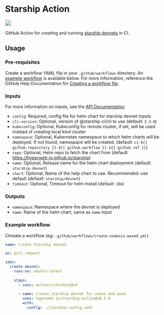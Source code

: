 # Starship Action

<p align="left" width="100%">
   <a href="https://github.com/hyperweb-io/starship-action/actions/workflows/test.yaml"><img height="20" src="https://github.com/hyperweb-io/starship-action/actions/workflows/test.yaml/badge.svg"></a>
</p>


GitHub Action for creating and running [starship devnets](https://github.com/hyperweb-io/starship) in CI.

## Usage

### Pre-requisites

Create a workflow YAML file in your `.github/workflows` directory. An [example workflow](#example-workflow) is available below.
For more information, reference the GitHub Help Documentation for [Creating a workflow file](https://help.github.com/en/articles/configuring-a-workflow#creating-a-workflow-file).

### Inputs

For more information on inputs, see the [API Documentation](https://developer.github.com/v3/repos/releases/#input)

- `config`: Required, config file for helm chart for starship devnet inputs
- `cli-version`: Optional, version of @starship-ci/cli to use (default: `3.3.0`)
- `kubeconfig`: Optional, Kubeconfig for remote cluster, if set, will be used instead of creating local kind cluster
- `namespace`: Optional, Kubernetes namespace to which helm charts will be deployed. If not found, namespace will be created. (default: `ci-${{ github.repository }}-${{ github.workflow }}-${{ github.ref }}`)
- `repo`: Optional, Helm repo to fetch the chart from (default: https://hyperweb-io.github.io/starship)
- `name`: Optional, Release name for the helm chart deployment (default: `starship-devnet`)
- `chart`: Optional, Name of  the help chart to use. Recommended: use default (default: `starship/devnet`)
- `timeout`: Optional, Timeout for helm install (default: `10m`)

### Outputs
- `namespace`: Namespace where the devnet is deployed
- `name`: Name of the helm chart, same as `name` input

### Example workflow

Chreate a workflow (eg: `.github/workflows/create-osmosis-wasmd.yml`)
```yaml
name: Create Starship devnet

on: pull_request

jobs:
  create-devnet:
    runs-on: ubuntu-latest
    
    steps:
      - uses: actions/checkout@v4
        
      - name: Create starship devnet for osmos and wasm
        uses: hyperweb-io/starship-action@v0.5.9
        with:
          config: ./starship-config.yaml
```
